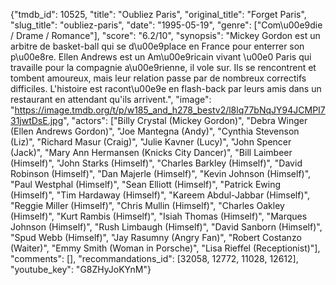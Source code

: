 {"tmdb_id": 10525, "title": "Oubliez Paris", "original_title": "Forget Paris", "slug_title": "oubliez-paris", "date": "1995-05-19", "genre": ["Com\u00e9die / Drame / Romance"], "score": "6.2/10", "synopsis": "Mickey Gordon est un arbitre de basket-ball qui se d\u00e9place en France pour enterrer son p\u00e8re. Ellen Andrews est un Am\u00e9ricain vivant \u00e0 Paris qui travaille pour la compagnie a\u00e9rienne, il vole sur. Ils se rencontrent et tombent amoureux, mais leur relation passe par de nombreux correctifs difficiles. L'histoire est racont\u00e9e en flash-back par leurs amis dans un restaurant en attendant qu'ils arrivent.", "image": "https://image.tmdb.org/t/p/w185_and_h278_bestv2/l8lq77bNqJY94JCMPI731jwtDsE.jpg", "actors": ["Billy Crystal (Mickey Gordon)", "Debra Winger (Ellen Andrews Gordon)", "Joe Mantegna (Andy)", "Cynthia Stevenson (Liz)", "Richard Masur (Craig)", "Julie Kavner (Lucy)", "John Spencer (Jack)", "Mary Ann Hermansen (Knicks City Dancer)", "Bill Laimbeer (Himself)", "John Starks (Himself)", "Charles Barkley (Himself)", "David Robinson (Himself)", "Dan Majerle (Himself)", "Kevin Johnson (Himself)", "Paul Westphal (Himself)", "Sean Elliott (Himself)", "Patrick Ewing (Himself)", "Tim Hardaway (Himself)", "Kareem Abdul-Jabbar (Himself)", "Reggie Miller (Himself)", "Chris Mullin (Himself)", "Charles Oakley (Himself)", "Kurt Rambis (Himself)", "Isiah Thomas (Himself)", "Marques Johnson (Himself)", "Rush Limbaugh (Himself)", "David Sanborn (Himself)", "Spud Webb (Himself)", "Jay Rasumny (Angry Fan)", "Robert Costanzo (Waiter)", "Emmy Smith (Woman in Porsche)", "Lisa Rieffel (Receptionist)"], "comments": [], "recommandations_id": [32058, 12772, 11028, 12612], "youtube_key": "G8ZHyJoKYnM"}